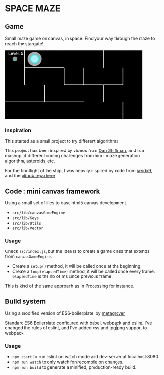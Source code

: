 SPACE MAZE
==========

## Game

Small maze game on canvas, in space. Find your way through the maze to reach the stargate!


![](capture.png)


### Inspiration

This started as a small project to try different algorithms

This project has been inspired by videos from [Dan Shiffman](https://thecodingtrain.com/CodingChallenges/), and is a mashup of different coding challenges from him : maze generation algorithm, asteroids, etc.

For the frontlight of the ship, I was heavily inspired by code from [javidx9](https://www.youtube.com/watch?v=fc3nnG2CG8U), and the [github repo here](https://github.com/OneLoneCoder/olcPixelGameEngine/blob/master/OneLoneCoder_PGE_ShadowCasting2D.cpp) 

## Code : mini canvas framework

Using a small set of files to ease html5 canvas development.

* `src/lib/canvasGameEngine`
* `src/lib/Keys`
* `src/lib/Utils`
* `src/lib/Vector`

### Usage

Check `src/index.js`, but the idea is to create a game class that extends from `canvasGameEngine`.
* Create a `setup()` method, it will be called once at the beginning.
* Create a `loop(elapsedTime)` method, it will be called once every frame. `elapsedTime` is the nb of ms since previous frame.

This is kind of the same approach as in Processing for instance.

## Build system

Using a modified version of ES6-boilerplate, by [metagrover](https://github.com/metagrover/ES6-boilerplate)

Standard ES6 Boilerplate configured with babel, webpack and eslint.
I've changed the rules of eslint, and I've added css and jpg|png support to webpack.

### Usage
* `npm start` to run eslint on watch mode and dev-server at localhost:8080.
* `npm run watch` to only watch for/recompile on changes.
* `npm run build` to generate a minified, production-ready build.
